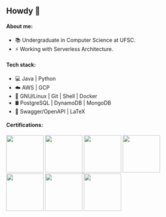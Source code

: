 ## Howdy :metal:

#### About me:
- 📚 Undergraduate in Computer Science at UFSC.
- ⚡ Working with Serverless Architecture.

#### Tech stack:
- 💻 Java | Python
- ☁️ AWS | GCP
- 🧰 GNU/Linux | Git | Shell | Docker 
- 🛢 PostgreSQL | DynamoDB | MongoDB
- 📝 Swagger/OpenAPI | LaTeX

#### Certifications:

<a href="https://www.credential.net/44154905-e5cc-4176-8da2-3dc204d236d9"> <img src="https://templates.images.credential.net/16087222034725352720735519180699.png"       width="100px" /></a> <a href="https://www.credly.com/badges/0c776a31-3db6-40fd-9869-5d74071c76a8"> <img src="https://images.credly.com/size/340x340/images/1e1e332c-cbe5-4358-9491-748cc5c5d15f/image.png"       width="100px" /></a><a href="https://www.credly.com/badges/d2d52ada-b555-441c-b9ef-7b3067b8a0ee/public_url"> <img src="https://images.credly.com/images/e07c6cc4-b737-4d7e-8ce8-66b6b7a60367/image.png"       width="100px"/></a> <a href="https://www.credly.com/badges/38e28863-28d3-48a0-b10f-308ab3d1efb2/public_url"> <img src="https://images.credly.com/images/519a6dba-f145-4c1a-85a2-1d173d6898d9/image.png"       width="100px" /></a> 
<a href="https://www.credly.com/badges/40b1d1af-96ff-494a-95a7-2fc901b3813a"> <img src="https://images.credly.com/size/340x340/images/b870667f-00a3-48d7-b988-9c02b441b883/image.png"       width="100px" /></a> <a href="https://www.credly.com/badges/19f5eda7-12b3-413c-be5a-83b9e6b10d69"> <img src="https://images.credly.com/size/340x340/images/b8766b97-8362-4948-a08c-d4fbd2cda57c/image.png"       width="100px" /></a> <a href="https://www.credly.com/badges/93d11c28-cc36-4837-b707-005c1d4c376b/public_url"> <img src="https://images.credly.com/size/340x340/images/00634f82-b07f-4bbd-a6bb-53de397fc3a6/image.png"       width="100px" /></a>  



<!-- <a href="https://www.credly.com/badges/d2d52ada-b555-441c-b9ef-7b3067b8a0ee/public_url"> <img src="https://images.credly.com/size/200x200/images/e07c6cc4-b737-4d7e-8ce8-66b6b7a60367/image.png"/></a> <a href="https://www.credly.com/badges/38e28863-28d3-48a0-b10f-308ab3d1efb2/public_url"> <img src="https://images.credly.com/size/200x200/images/519a6dba-f145-4c1a-85a2-1d173d6898d9/image.png"/></a>   -->
